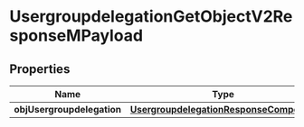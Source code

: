 

# UsergroupdelegationGetObjectV2ResponseMPayload

## Properties

Name | Type | Description | Notes
------------ | ------------- | ------------- | -------------
**objUsergroupdelegation** | [**UsergroupdelegationResponseCompound**](UsergroupdelegationResponseCompound.md) |  | 




